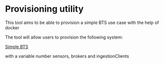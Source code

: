 # Provisioning utility

This tool aims to be able to provision a simple BTS use case with the help of docker

The tool will allow users to provision the following system:

[Simple BTS](./simple_bts.svg)

with a variable number sensors, brokers and ingestionClients
